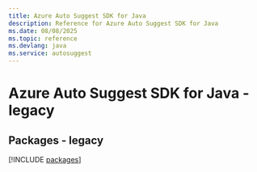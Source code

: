 ```yaml
---
title: Azure Auto Suggest SDK for Java
description: Reference for Azure Auto Suggest SDK for Java
ms.date: 08/08/2025
ms.topic: reference
ms.devlang: java
ms.service: autosuggest
---
```

# Azure Auto Suggest SDK for Java - legacy
## Packages - legacy
[!INCLUDE [packages](auto-suggest-index.md)]
